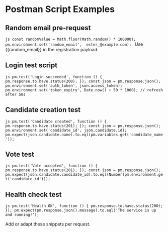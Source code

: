 # Postman Script Examples

## Random email pre-request
`js
const randomValue = Math.floor(Math.random() * 100000);
pm.environment.set('random_email', 	ester_@example.com);
`
Use {{random_email}} in the registration payload.

## Login test script
`js
pm.test('Login succeeded', function () {
  pm.response.to.have.status(200);
});
const json = pm.response.json();
pm.environment.set('auth_token', json.access_token);
pm.environment.set('token_expiry', Date.now() + 50 * 1000); // refresh after 50s
`

## Candidate creation test
`js
pm.test('Candidate created', function () {
  pm.response.to.have.status(201);
});
const json = pm.response.json();
pm.environment.set('candidate_id', json.candidate.id);
pm.expect(json.candidate.name).to.eql(pm.variables.get('candidate_name'));
`

## Vote test
`js
pm.test('Vote accepted', function () {
  pm.response.to.have.status(201);
});
const json = pm.response.json();
pm.expect(json.candidate.candidate_id).to.eql(Number(pm.environment.get('candidate_id')));
`

## Health check test
`js
pm.test('Health OK', function () {
  pm.response.to.have.status(200);
});
pm.expect(pm.response.json().message).to.eql('The service is up and running!');
`

Add or adapt these snippets per request.
